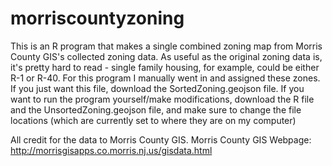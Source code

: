 # morriscountyzoning
This is an R program that makes a single combined zoning map from Morris County GIS's collected zoning data.
As useful as the original zoning data is, it's pretty hard to read - single family housing, for example, could be either R-1 or R-40.
For this program I manually went in and assigned these zones. If you just want this file, download the SortedZoning.geojson file.
If you want to run the program yourself/make modifications, download the R file and the UnsortedZoning.geojson file, and make sure 
to change the file locations (which are currently set to where they are on my computer)

All credit for the data to Morris County GIS. Morris County GIS Webpage: http://morrisgisapps.co.morris.nj.us/gisdata.html
